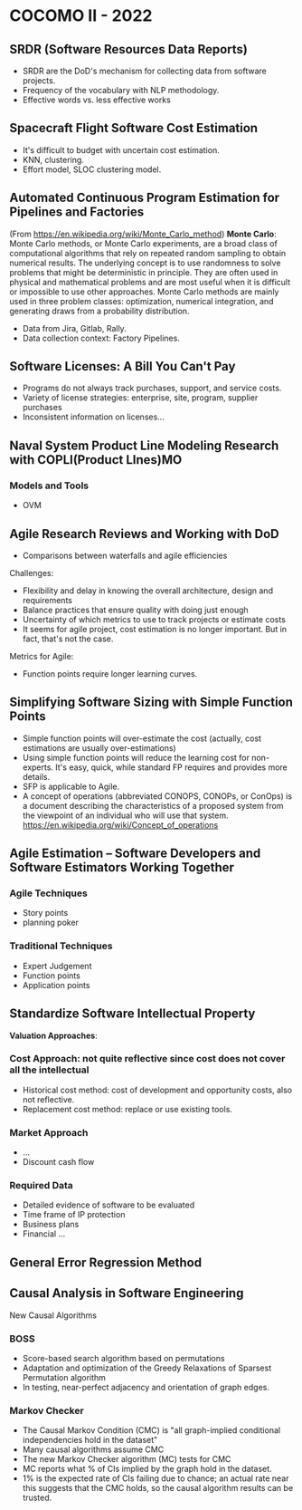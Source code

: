 # COCOMO II - 2022

## SRDR (Software Resources Data Reports)

- SRDR are the DoD's mechanism for collecting data from software projects.
- Frequency of the vocabulary with NLP methodology.
- Effective words vs. less effective works

## Spacecraft Flight Software Cost Estimation

- It's difficult to budget with uncertain cost estimation.
- KNN, clustering.
- Effort model, SLOC clustering model.

## Automated Continuous Program Estimation for Pipelines and Factories

(From <https://en.wikipedia.org/wiki/Monte_Carlo_method>) **Monte Carlo**: Monte Carlo methods, or Monte Carlo experiments, are a broad class of computational algorithms that rely on repeated random sampling to obtain numerical results. The underlying concept is to use randomness to solve problems that might be deterministic in principle. They are often used in physical and mathematical problems and are most useful when it is difficult or impossible to use other approaches. Monte Carlo methods are mainly used in three problem classes: optimization, numerical integration, and generating draws from a probability distribution.

- Data from Jira, Gitlab, Rally.
- Data collection context: Factory Pipelines.

## Software Licenses: A Bill You Can't Pay

- Programs do not always track purchases, support, and service costs.
- Variety of license strategies: enterprise, site, program, supplier purchases
- Inconsistent information on licenses...

## Naval System Product Line Modeling Research with COPLI(Product LInes)MO

### Models and Tools

- OVM

## Agile Research Reviews and Working with DoD

- Comparisons between waterfalls and agile efficiencies

Challenges:

- Flexibility and delay in knowing the overall architecture, design and requirements
- Balance practices that ensure quality with doing just enough
- Uncertainty of which metrics to use to track projects or estimate costs
- It seems for agile project, cost estimation is no longer important. But in fact, that's not the case.

Metrics for Agile:

- Function points require longer learning curves.

## Simplifying Software Sizing with Simple Function Points

- Simple function points will over-estimate the cost (actually, cost estimations are usually over-estimations)
- Using simple function points will reduce the learning cost for non-experts. It's easy, quick, while standard FP requires and provides more details.
- SFP is applicable to Agile.
- A concept of operations (abbreviated CONOPS, CONOPs, or ConOps) is a document describing the characteristics of a proposed system from the viewpoint of an individual who will use that system. <https://en.wikipedia.org/wiki/Concept_of_operations>

## Agile Estimation – Software Developers and Software Estimators Working Together

### Agile Techniques

- Story points
- planning poker

### Traditional Techniques

- Expert Judgement
- Function points
- Application points

## Standardize Software Intellectual Property

**Valuation Approaches**:

### Cost Approach: not quite reflective since cost does not cover all the intellectual

- Historical cost method: cost of development and opportunity costs, also not reflective.
- Replacement cost method: replace or use existing tools.

### Market Approach

- ...
- Discount cash flow

### Required Data

- Detailed evidence of software to be evaluated
- Time frame of IP protection
- Business plans
- Financial ...

## General Error Regression Method

## Causal Analysis in Software Engineering

New Causal Algorithms

### BOSS

- Score-based search algorithm based on permutations
- Adaptation and optimization of the Greedy Relaxations of Sparsest Permutation algorithm
- In testing, near-perfect adjacency and orientation of graph edges.

### Markov Checker

- The Causal Markov Condition (CMC) is "all graph-implied conditional independencies hold in the dataset"
- Many causal algorithms assume CMC
- The new Markov Checker algorithm (MC) tests for CMC
- MC reports what % of CIs implied by the graph hold in the dataset.
- 1% is the expected rate of CIs failing due to chance; an actual rate near this suggests that the CMC holds, so the causal algorithm results can be trusted.
